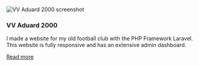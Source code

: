 ![VV Aduard 2000 screenshot](/images/work/aduard_2000_500x500_1444039068.png "VV Aduard 2000 screenshot")

### VV Aduard 2000

I made a website for my old football club with the PHP Framework Laravel. This website is fully responsive and has an extensive admin dashboard.

<a href="/portfolio/vv-aduard-2000" class="read-more-button">Read more</a>